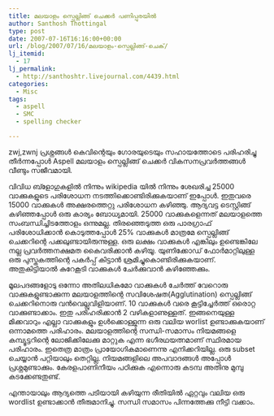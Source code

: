 ```yaml
---
title: മലയാളം സ്പെല്ലിങ്ങ് ചെക്കര്‍ പണിപ്പുരയില്‍
author: Santhosh Thottingal
type: post
date: 2007-07-16T16:16:00+00:00
url: /blog/2007/07/16/മലയാളം-സ്പെല്ലിങ്ങ്-ചെക്/
lj_itemid:
  - 17
lj_permalink:
  - http://santhoshtr.livejournal.com/4439.html
categories:
  - Misc
tags:
  - aspell
  - SMC
  - spelling checker

---
```

zwj,zwnj പ്രശ്നങ്ങള്‍ കെവിന്റെയും ഗോരയുടെയും സഹായത്തോടെ പരിഹരിച്ചു തീര്‍ന്നപ്പോള്‍ Aspell മലയാളം സ്പെല്ലിങ്ങ് ചെക്കര്‍ വികസനപ്രവര്‍ത്തങ്ങള്‍ വീണ്ടും സജീവമായി.

വിവിധ ബ്ളോഗുകളില്‍ നിന്നും wikipedia യില്‍ നിന്നും ശേഖരിച്ച 25000 വാക്കുകളുടെ പരിശോധന നടത്തിക്കൊണ്ടിരിക്കുകയാണ് ഇപ്പോള്‍. ഇതുവരെ 15000 വാക്കുകള്‍ അക്ഷരത്തെറ്റു പരിശോധന കഴിഞ്ഞു. ആദ്യവട്ട ടെസ്റ്റിങ്ങ് കഴിഞ്ഞപ്പോള്‍ ഒരു കാര്യം ബോധ്യമായി. 25000 വാക്കുകളെന്നത് മലയാളത്തെ സംബന്ധിച്ചിടത്തോളം ഒന്നുമല്ല. തിരഞ്ഞെടുത്ത ഒരു പാരഗ്രാഫ് പരിശോധിക്കാന്‍ കൊടുത്തപ്പോള്‍ 25% വാക്കുകള്‍ മാത്രമേ സ്പെല്ലിങ്ങ് ചെക്കറിന്റെ പക്കലുണ്ടായിരുന്നുള്ള. ഒരു ലക്ഷം വാക്കുകള്‍ എങ്കിലും ഉണ്ടെങ്കിലേ നല്ല പ്രവര്‍ത്തനക്ഷമത കൈവരിക്കാന്‍ കഴിയൂ. യുണിക്കോഡ് ഫോര്‍മാറ്റിലുള്ള ഒരു പുസ്തകത്തിന്റെ പകര്‍പ്പ് കിട്ടാന്‍ ശ്രമിച്ചുകൊണ്ടിരിക്കുകയാണ്. അതുകിട്ടിയാല്‍ കുറേകൂടി വാക്കുകള്‍ ചേര്‍ക്കുവാന്‍ കഴിഞ്ഞേക്കും.

മൂലപദങ്ങളോടു ഒന്നോ അതിലധികമോ വാക്കുകള്‍ ചേര്‍ത്ത് വേറൊരു വാക്കുകളുണ്ടാക്കുന്ന മലയാളത്തിന്റെ സവിശേഷത(Agglutination) സ്പെല്ലിങ്ങ് ചെക്കറിനൊരു വന്‍വെല്ലുവിളിയാണ്. 10 വാക്കുകള്‍ വരെ കൂട്ടിച്ചേര്‍ത്ത് ഒരൊറ്റ വാക്കുണ്ടാക്കാം. ഇതു പരിഹരിക്കാന്‍ 2 വഴികളാണുള്ളത്. ഇങ്ങനെയുള്ള മിക്കവാറും എല്ലാ വാക്കുകളും ഉള്‍ക്കൊള്ളുന്ന ഒരു വലിയ worlist ഉണ്ടാക്കുകയാണ് ഒന്നാമത്തെ പരിഹാരം. മലയാളത്തിന്റെ സന്ധി-സമാസം നിയമങ്ങളെ കമ്പ്യൂട്ടറിന്റെ ലോജിക്കിലേക്കു മാറ്റുക എന്ന ഭഗീരഥയത്നമാണ് സ്ഥിരമായ പരിഹാരം. ഇതെത്ര മാത്രം പ്രായോഗികമാണെന്നു എനിക്കറിയില്ല. ഒരു subset ചെയ്യാന്‍ പറ്റിയാലും തെറ്റില്ല. നിയമങ്ങളിലെ അപവാദങ്ങള്‍ അപ്പോള്‍ പ്രശ്നമുണ്ടാക്കും. കേരളപാണിനീയം പഠിക്കുക എന്നൊരു കടമ്പ അതിനു മുമ്പു കടക്കേണ്ടതുണ്ട്.

എന്തായാലും ആദ്യത്തെ പടിയായി കഴിയുന്ന രീതിയില്‍ ഏറ്റവും വലിയ ഒരു wordlist ഉണ്ടാക്കാന്‍ തീരുമാനിച്ചു. സന്ധി സമാസം പിന്നത്തേക്കു നീട്ടി വക്കാം.